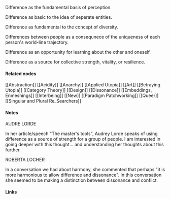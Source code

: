 ---
---

Difference as the fundamental basis of perception. 

Difference as basic to the idea of seperate entities. 

Difference as fundamental to the concept of diversity. 

Differences between people as a consequnece of the uniqueness of each person's world-line trajectory. 

Difference as an opportunity for learning about the other and oneself. 

Difference as a source for collective strength, vitality, or resilience.  


#### Related nodes

[[Abstraction]]
[[Acidity]]
[[Anarchy]]
[[Applied Utopia]]
[[Art]]
[[Betraying Utopia]]
[[Category Theory]]
[[Design]]
[[Dissonance]]
[[Embeddings, Enmeshings]]
[[Interbeing]]
[[New]]
[[Paradigm Patchworking]]
[[Queer]]
[[Singular and Plural Re_Searchers]]


#### Notes

AUDRE LORDE

In her article/speech "The master's tools", Audrey Lorde speaks of using difference as a source of strength for a group of people. I am interested in going deeper with this thought... and understanding her thoughts about this further. 

ROBERTA LOCHER

In a conversation we had about harmony, she commented that perhaps "it is more harmonious to allow difference and dissonance". In this conversation she seemed to be making a distinction between dissonance and conflict. 


#### Links